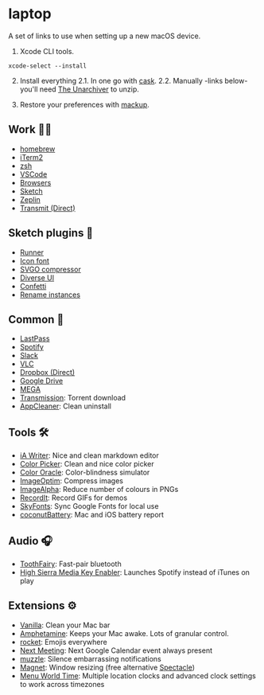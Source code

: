 # laptop

A set of links to use when setting up a new macOS device.

1. Xcode CLI tools.

```
xcode-select --install
```

2. Install everything
   2.1. In one go with [cask](cask.md).
   2.2. Manually -links below- you'll need [The Unarchiver](https://theunarchiver.com/) to unzip.

3. Restore your preferences with [mackup](https://github.com/lra/mackup).

## Work 👨‍💻

- [homebrew](https://brew.sh/)
- [iTerm2](https://www.iterm2.com/)
- [zsh](https://ohmyz.sh/)
- [VSCode](https://code.visualstudio.com/Download)
- [Browsers](http://outdatedbrowser.com/en)
- [Sketch](https://www.sketchapp.com/)
- [Zeplin](https://zeplin.io/)
- [Transmit (Direct)](https://download.panic.com/transmit/Transmit%204.4.13.zip)

## Sketch plugins 💎

- [Runner](https://sketchrunner.com/)
- [Icon font](https://github.com/keremciu/sketch-iconfont)
- [SVGO compressor](https://github.com/BohemianCoding/svgo-compressor)
- [Diverse UI](https://github.com/reneepadgham/diverseui-sketch-plugin)
- [Confetti](http://www.sketchconfetti.com/)
- [Rename instances](https://github.com/exevil/sketch-rename-instances)

## Common 💃

- [LastPass](https://lastpass.com/download/)
- [Spotify](https://www.spotify.com/uk/download/other/)
- [Slack](https://slack.com/intl/es/downloads/osx)
- [VLC](https://www.videolan.org/vlc/download-macosx.en-GB.html)
- [Dropbox (Direct)](https://www.dropbox.com/en_GB/downloading)
- [Google Drive](https://www.google.com/drive/download/)
- [MEGA](https://mega.nz/sync)
- [Transmission](https://transmissionbt.com/): Torrent download
- [AppCleaner](https://freemacsoft.net/appcleaner/): Clean uninstall

## Tools 🛠️

- [iA Writer](https://ia.net/writer): Nice and clean markdown editor
- [Color Picker](https://itunes.apple.com/gb/app/color-picker/id641027709?mt=12): Clean and nice color picker
- [Color Oracle](https://colororacle.org/): Color-blindness simulator
- [ImageOptim](https://imageoptim.com/mac): Compress images
- [ImageAlpha](https://pngmini.com/): Reduce number of colours in PNGs
- [RecordIt](http://recordit.co/): Record GIFs for demos
- [SkyFonts](https://www.monotype.com/products/skyfonts/): Sync Google Fonts for local use
- [coconutBattery](https://www.coconut-flavour.com/coconutbattery/): Mac and iOS battery report

## Audio 🎧

- [ToothFairy](https://itunes.apple.com/gb/app/toothfairy/id1191449274?mt=12): Fast-pair bluetooth
- [High Sierra Media Key Enabler](http://milgra.com/high-sierra-media-key-enabler.html): Launches Spotify instead of iTunes on play

## Extensions ⚙️

- [Vanilla](https://matthewpalmer.net/vanilla/): Clean your Mac bar
- [Amphetamine](https://apps.apple.com/us/app/amphetamine/id937984704): Keeps your Mac awake. Lots of granular control.
- [rocket](https://matthewpalmer.net/rocket/): Emojis everywhere
- [Next Meeting](https://itunes.apple.com/us/app/next-meeting/id1017470484): Next Google Calendar event always present
- [muzzle](https://muzzleapp.com/): Silence embarrassing notifications
- [Magnet](https://apps.apple.com/app/id441258766): Window resizing (free alternative [Spectacle](https://www.spectacleapp.com/))
- [Menu World Time](https://apps.apple.com/gb/app/menu-world-time/id1446377255?mt=12): Multiple location clocks and advanced clock settings to work across timezones
